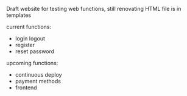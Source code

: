 Draft website for testing web functions, still renovating 
HTML file is in templates

current functions:
- login logout
- register
- reset password

upcoming functions:
- continuous deploy
- payment methods
- frontend
